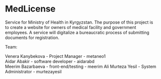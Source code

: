 # MedLicense

Service for Ministry of Health in Kyrgyzstan. The purpose of this project is to create a website for owners of medical facility and government employees. A service will digitalize a bureaucratic process of submitting documents for registration.  

Team:  

Venera Kanybekova - Project Manager - metaneo1  
Aidar Abakir - software developer - aidarabd  
Meerim Bazarbaeva - front-end/testing - meerim
Ali Murteza Yesil - System Administrator - murtezayesil
